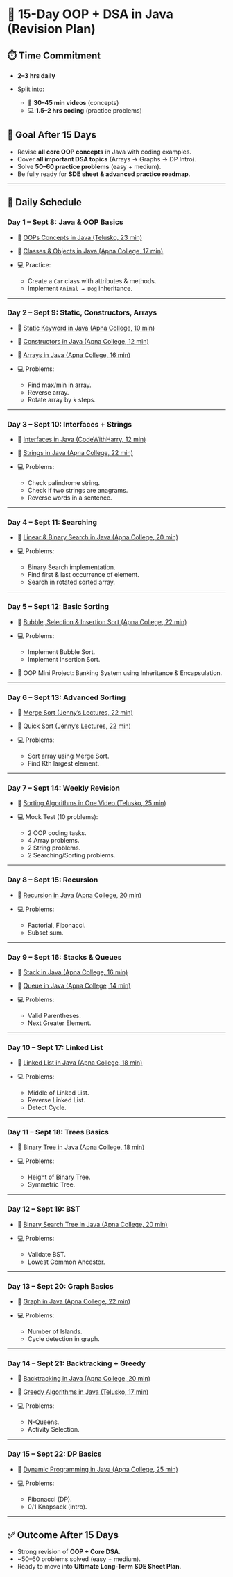 # 📘 15-Day OOP + DSA in Java (Revision Plan)

## ⏱️ Time Commitment

* **2–3 hrs daily**
* Split into:

    * 🎥 **30–45 min videos** (concepts)
    * 💻 **1.5–2 hrs coding** (practice problems)

## 🎯 Goal After 15 Days

* Revise **all core OOP concepts** in Java with coding examples.
* Cover **all important DSA topics** (Arrays → Graphs → DP Intro).
* Solve **50–60 practice problems** (easy + medium).
* Be fully ready for **SDE sheet & advanced practice roadmap**.

---

## 📅 Daily Schedule

### **Day 1 – Sept 8: Java & OOP Basics**

* 🎥 [OOPs Concepts in Java (Telusko, 23 min)](https://www.youtube.com/watch?v=BSVKUk58K6U)
* 🎥 [Classes & Objects in Java (Apna College, 17 min)](https://www.youtube.com/watch?v=xoL6WvCARJY)
* 💻 Practice:

    * Create a `Car` class with attributes & methods.
    * Implement `Animal → Dog` inheritance.

---

### **Day 2 – Sept 9: Static, Constructors, Arrays**

* 🎥 [Static Keyword in Java (Apna College, 10 min)](https://www.youtube.com/watch?v=0Ef9c4nq2Zc)
* 🎥 [Constructors in Java (Apna College, 12 min)](https://www.youtube.com/watch?v=trwq-lT3w0M)
* 🎥 [Arrays in Java (Apna College, 16 min)](https://www.youtube.com/watch?v=l9n03VtzL7o)
* 💻 Problems:

    * Find max/min in array.
    * Reverse array.
    * Rotate array by k steps.

---

### **Day 3 – Sept 10: Interfaces + Strings**

* 🎥 [Interfaces in Java (CodeWithHarry, 12 min)](https://www.youtube.com/watch?v=gh0r0YA9t9s)
* 🎥 [Strings in Java (Apna College, 22 min)](https://www.youtube.com/watch?v=sHhhX3Xx3XU)
* 💻 Problems:

    * Check palindrome string.
    * Check if two strings are anagrams.
    * Reverse words in a sentence.

---

### **Day 4 – Sept 11: Searching**

* 🎥 [Linear & Binary Search in Java (Apna College, 20 min)](https://www.youtube.com/watch?v=K-RYzDZkzCI)
* 💻 Problems:

    * Binary Search implementation.
    * Find first & last occurrence of element.
    * Search in rotated sorted array.

---

### **Day 5 – Sept 12: Basic Sorting**

* 🎥 [Bubble, Selection & Insertion Sort (Apna College, 22 min)](https://www.youtube.com/watch?v=Mt2x0QpGdA0)
* 💻 Problems:

    * Implement Bubble Sort.
    * Implement Insertion Sort.
* 📝 OOP Mini Project: Banking System using Inheritance & Encapsulation.

---

### **Day 6 – Sept 13: Advanced Sorting**

* 🎥 [Merge Sort (Jenny’s Lectures, 22 min)](https://www.youtube.com/watch?v=JSceec-wEyw)
* 🎥 [Quick Sort (Jenny’s Lectures, 22 min)](https://www.youtube.com/watch?v=7h1s2SojIRw)
* 💻 Problems:

    * Sort array using Merge Sort.
    * Find Kth largest element.

---

### **Day 7 – Sept 14: Weekly Revision**

* 🎥 [Sorting Algorithms in One Video (Telusko, 25 min)](https://www.youtube.com/watch?v=9TlHvipP5yA)
* 💻 Mock Test (10 problems):

    * 2 OOP coding tasks.
    * 4 Array problems.
    * 2 String problems.
    * 2 Searching/Sorting problems.

---

### **Day 8 – Sept 15: Recursion**

* 🎥 [Recursion in Java (Apna College, 20 min)](https://www.youtube.com/watch?v=GlKlA2Qkz9w)
* 💻 Problems:

    * Factorial, Fibonacci.
    * Subset sum.

---

### **Day 9 – Sept 16: Stacks & Queues**

* 🎥 [Stack in Java (Apna College, 16 min)](https://www.youtube.com/watch?v=6oL-0TdVy28)
* 🎥 [Queue in Java (Apna College, 14 min)](https://www.youtube.com/watch?v=3Et9MrMc02A)
* 💻 Problems:

    * Valid Parentheses.
    * Next Greater Element.

---

### **Day 10 – Sept 17: Linked List**

* 🎥 [Linked List in Java (Apna College, 18 min)](https://www.youtube.com/watch?v=0eKMU10uEDI)
* 💻 Problems:

    * Middle of Linked List.
    * Reverse Linked List.
    * Detect Cycle.

---

### **Day 11 – Sept 18: Trees Basics**

* 🎥 [Binary Tree in Java (Apna College, 18 min)](https://www.youtube.com/watch?v=2h4lh-KDoZc)
* 💻 Problems:

    * Height of Binary Tree.
    * Symmetric Tree.

---

### **Day 12 – Sept 19: BST**

* 🎥 [Binary Search Tree in Java (Apna College, 20 min)](https://www.youtube.com/watch?v=5cU1ILGy6dM)
* 💻 Problems:

    * Validate BST.
    * Lowest Common Ancestor.

---

### **Day 13 – Sept 20: Graph Basics**

* 🎥 [Graph in Java (Apna College, 22 min)](https://www.youtube.com/watch?v=59fUtYYz7ZU)
* 💻 Problems:

    * Number of Islands.
    * Cycle detection in graph.

---

### **Day 14 – Sept 21: Backtracking + Greedy**

* 🎥 [Backtracking in Java (Apna College, 20 min)](https://www.youtube.com/watch?v=ci7KEP5kKSE)
* 🎥 [Greedy Algorithms in Java (Telusko, 17 min)](https://www.youtube.com/watch?v=ARvQcqJ_-NY)
* 💻 Problems:

    * N-Queens.
    * Activity Selection.

---

### **Day 15 – Sept 22: DP Basics**

* 🎥 [Dynamic Programming in Java (Apna College, 25 min)](https://www.youtube.com/watch?v=zBdE8DElQQU)
* 💻 Problems:

    * Fibonacci (DP).
    * 0/1 Knapsack (intro).

---

## ✅ Outcome After 15 Days

* Strong revision of **OOP + Core DSA**.
* \~50–60 problems solved (easy + medium).
* Ready to move into **Ultimate Long-Term SDE Sheet Plan**.
